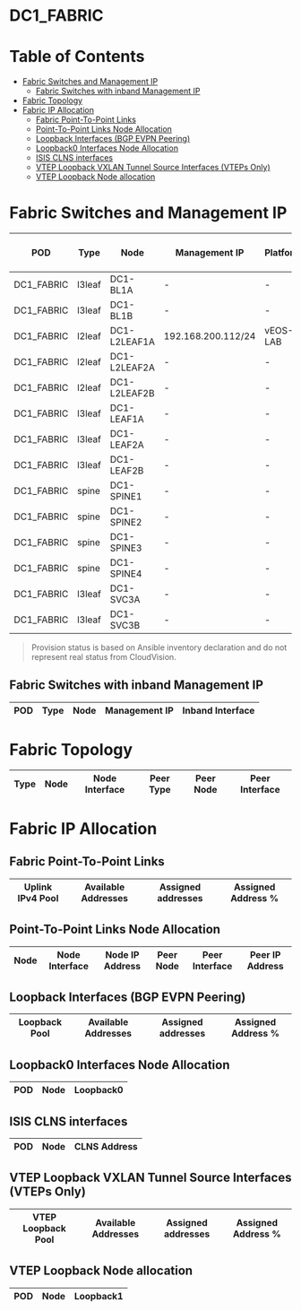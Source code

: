 # DC1_FABRIC

# Table of Contents

- [Fabric Switches and Management IP](#fabric-switches-and-management-ip)
  - [Fabric Switches with inband Management IP](#fabric-switches-with-inband-management-ip)
- [Fabric Topology](#fabric-topology)
- [Fabric IP Allocation](#fabric-ip-allocation)
  - [Fabric Point-To-Point Links](#fabric-point-to-point-links)
  - [Point-To-Point Links Node Allocation](#point-to-point-links-node-allocation)
  - [Loopback Interfaces (BGP EVPN Peering)](#loopback-interfaces-bgp-evpn-peering)
  - [Loopback0 Interfaces Node Allocation](#loopback0-interfaces-node-allocation)
  - [ISIS CLNS interfaces](#isis-clns-interfaces)
  - [VTEP Loopback VXLAN Tunnel Source Interfaces (VTEPs Only)](#vtep-loopback-vxlan-tunnel-source-interfaces-vteps-only)
  - [VTEP Loopback Node allocation](#vtep-loopback-node-allocation)

# Fabric Switches and Management IP

| POD | Type | Node | Management IP | Platform | Provisioned in CloudVision |
| --- | ---- | ---- | ------------- | -------- | -------------------------- |
| DC1_FABRIC | l3leaf | DC1-BL1A | - | - | Provisioned |
| DC1_FABRIC | l3leaf | DC1-BL1B | - | - | Provisioned |
| DC1_FABRIC | l2leaf | DC1-L2LEAF1A | 192.168.200.112/24 | vEOS-LAB | Provisioned |
| DC1_FABRIC | l2leaf | DC1-L2LEAF2A | - | - | Provisioned |
| DC1_FABRIC | l2leaf | DC1-L2LEAF2B | - | - | Provisioned |
| DC1_FABRIC | l3leaf | DC1-LEAF1A | - | - | Provisioned |
| DC1_FABRIC | l3leaf | DC1-LEAF2A | - | - | Provisioned |
| DC1_FABRIC | l3leaf | DC1-LEAF2B | - | - | Provisioned |
| DC1_FABRIC | spine | DC1-SPINE1 | - | - | Provisioned |
| DC1_FABRIC | spine | DC1-SPINE2 | - | - | Provisioned |
| DC1_FABRIC | spine | DC1-SPINE3 | - | - | Provisioned |
| DC1_FABRIC | spine | DC1-SPINE4 | - | - | Provisioned |
| DC1_FABRIC | l3leaf | DC1-SVC3A | - | - | Provisioned |
| DC1_FABRIC | l3leaf | DC1-SVC3B | - | - | Provisioned |

> Provision status is based on Ansible inventory declaration and do not represent real status from CloudVision.

## Fabric Switches with inband Management IP
| POD | Type | Node | Management IP | Inband Interface |
| --- | ---- | ---- | ------------- | ---------------- |

# Fabric Topology

| Type | Node | Node Interface | Peer Type | Peer Node | Peer Interface |
| ---- | ---- | -------------- | --------- | ----------| -------------- |

# Fabric IP Allocation

## Fabric Point-To-Point Links

| Uplink IPv4 Pool | Available Addresses | Assigned addresses | Assigned Address % |
| ---------------- | ------------------- | ------------------ | ------------------ |

## Point-To-Point Links Node Allocation

| Node | Node Interface | Node IP Address | Peer Node | Peer Interface | Peer IP Address |
| ---- | -------------- | --------------- | --------- | -------------- | --------------- |

## Loopback Interfaces (BGP EVPN Peering)

| Loopback Pool | Available Addresses | Assigned addresses | Assigned Address % |
| ------------- | ------------------- | ------------------ | ------------------ |

## Loopback0 Interfaces Node Allocation

| POD | Node | Loopback0 |
| --- | ---- | --------- |

## ISIS CLNS interfaces

| POD | Node | CLNS Address |
| --- | ---- | ------------ |

## VTEP Loopback VXLAN Tunnel Source Interfaces (VTEPs Only)

| VTEP Loopback Pool | Available Addresses | Assigned addresses | Assigned Address % |
| --------------------- | ------------------- | ------------------ | ------------------ |

## VTEP Loopback Node allocation

| POD | Node | Loopback1 |
| --- | ---- | --------- |
